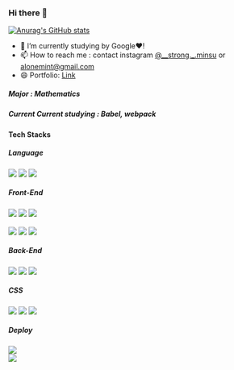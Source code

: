 ### Hi there 👋
[![Anurag's GitHub stats](https://github-readme-stats.vercel.app/api?username=Mingdoo)](https://github.com/Mingdoo/github-readme-stats)
<!--
**Mingdoo/Mingdoo** is a ✨ _special_ ✨ repository because its `README.md` (this file) appears on your GitHub profile.

Here are some ideas to get you started:

- 🔭 I’m currently working on ...
- 🌱 I’m currently learning ...
- 👯 I’m looking to collaborate on ...
- 🤔 I’m looking for help with ...
- 💬 Ask me about ...
- 📫 How to reach me : contact instagram @_strong._.minsu
- 😄 Pronouns: ...
- ⚡ Fun fact: ...
-->
- 🔭 I’m currently studying by Google❤!
- 📫 How to reach me : contact instagram [@__strong._.minsu](https://www.instagram.com/_strong._.minsu/) or [alonemint@gmail.com](mailto:alonemint@gmail.com)
- 😄 Portfolio: [Link](https://hulking-manager-4ef.notion.site/DevMandu-dbbe826b940a4eb89691ed3aae22befb)
##### Major : Mathematics

##### Current Current studying : Babel, webpack

#### Tech Stacks

##### Language
<div align=start>
  <img src="https://img.shields.io/badge/python-3776AB?style=for-the-badge&logo=python&logoColor=white">
  <img src="https://img.shields.io/badge/typescript-3178C6?style=for-the-badge&logo=typescript&logoColor=white">
  <img src="https://img.shields.io/badge/javascript-7188C6?style=for-the-badge&logo=javascript&logoColor=white">
</div>

##### Front-End
<div align=start>
  <img src="https://img.shields.io/badge/html5-E34F26?style=for-the-badge&logo=html5&logoColor=white">
  <img src="https://img.shields.io/badge/css-1572B6?style=for-the-badge&logo=css3&logoColor=white">
  <img src="https://img.shields.io/badge/jquery-0769AD?style=for-the-badge&logo=jquery&logoColor=white">
  </br>
  </br>
  <img src="https://img.shields.io/badge/react-61DAFB?style=for-the-badge&logo=react&logoColor=black">
  <img src="https://img.shields.io/badge/vue.js-4FC08D?style=for-the-badge&logo=vue.js&logoColor=white">
  <img src="https://img.shields.io/badge/next.js-000000?style=for-the-badge&logo=next.js&logoColor=white">
</div>

##### Back-End
<div align=start>
  <img src="https://img.shields.io/badge/django-092E20?style=for-the-badge&logo=django&logoColor=white">
  <img src="https://img.shields.io/badge/flask-000000?style=for-the-badge&logo=flask&logoColor=white">
  <img src="https://img.shields.io/badge/fastapi-a1b5cc?style=for-the-badge&logo=fastapi&logoColor=white">
</div>

##### CSS
<div align=start>
  <img src="https://img.shields.io/badge/tailwindcss-06B6D4?style=for-the-badge&logo=tailwindcss&logoColor=white">
  <img src="https://img.shields.io/badge/mui-007FFF?style=for-the-badge&logo=mui&logoColor=white">
  <img src="https://img.shields.io/badge/bootstrap-7952B3?style=for-the-badge&logo=bootstrap&logoColor=white">
</div>

##### Deploy
<div align=start>
  <img src="https://img.shields.io/badge/netlify-00C7B7?style=for-the-badge&logo=netlify&logoColor=white">
</div>





<img src="https://hits.seeyoufarm.com/api/count/incr/badge.svg?url=https%3A%2F%2Fgithub.com%2Fmingdoo%2Fhit-counter&count_bg=%23FFFFFF&title_bg=%23318A3E&icon=react.svg&icon_color=%23E7E7E7&title=hits&edge_flat=false"/>
